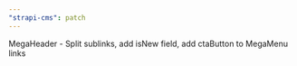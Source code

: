 ```yaml
---
"strapi-cms": patch
---
```


MegaHeader - Split sublinks, add isNew field, add ctaButton to MegaMenu links
